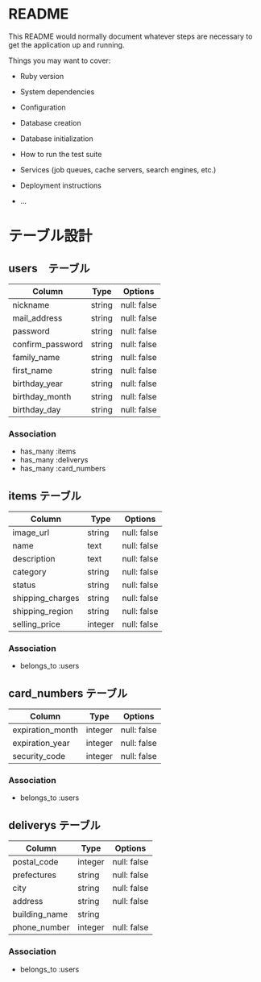 # README

This README would normally document whatever steps are necessary to get the
application up and running.

Things you may want to cover:

* Ruby version

* System dependencies

* Configuration

* Database creation

* Database initialization

* How to run the test suite

* Services (job queues, cache servers, search engines, etc.)

* Deployment instructions

* ...

# テーブル設計

## users　テーブル

| Column           | Type   | Options     |
| ---------------- | ------ | ----------- |
| nickname         | string | null: false |
| mail_address     | string | null: false |
| password         | string | null: false |
| confirm_password | string | null: false |
| family_name      | string | null: false |
| first_name       | string | null: false |
| birthday_year    | string | null: false |
| birthday_month   | string | null: false |
| birthday_day     | string | null: false |

### Association

 - has_many :items
 - has_many :deliverys
 - has_many :card_numbers

## items テーブル

| Column           | Type    | Options     |
| ---------------- | ------- | ----------- |
| image_url        | string  | null: false |
| name             | text    | null: false |
| description      | text    | null: false |
| category         | string  | null: false |
| status           | string  | null: false |
| shipping_charges | string  | null: false |
| shipping_region  | string  | null: false |
| selling_price    | integer | null: false |

### Association

 - belongs_to :users

## card_numbers テーブル

| Column           | Type    | Options     |
| ---------------- | ------- | ----------- |
| expiration_month | integer | null: false |
| expiration_year  | integer | null: false |
| security_code    | integer | null: false |

### Association

 - belongs_to :users

## deliverys テーブル

| Column        | Type    | Options     |
| ------------- | ------- | ----------- |
| postal_code   | integer | null: false |
| prefectures   | string  | null: false |
| city          | string  | null: false |
| address       | string  | null: false |
| building_name | string  |
| phone_number  | integer | null: false |

### Association

 - belongs_to :users